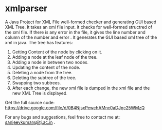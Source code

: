 xmlparser
=========
 A Java Project for XML File well-formed checker and generating GUI based XML Tree.
 It takes an xml file input. It checks for well-formed structred of the xml file. If there is any error in the file, it gives the line number and column of the number and error . 
 It generates the GUI based xml tree of the xml  in java. The tree has features:
 1. Getting Content of the node by clicking on it.
 2. Adding a node at the leaf node of the tree.
 3. Adding a node in between two nodes.
 4. Updating the content of the node.
 5. Deleting a node from the tree.
 6. Deleting the subtree of the tree.
 7. Swapping two subtrees.
 8. After each change, the new xml file is dumped in the xml file and the new XML Tree is displayed.
  

  Get the full source code: https://drive.google.com/file/d/0B4NjsxPewchAMnc0aDJqc25WMzQ
  
  For any bugs and suggestions, feel free to contact me at:  sanjeevkumar@iitj.ac.in .
